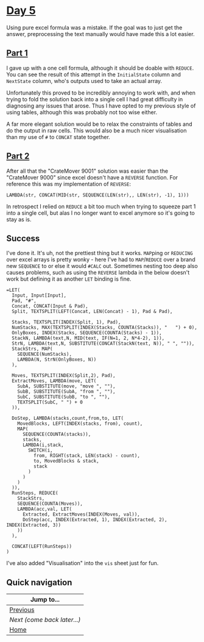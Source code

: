# [Day 5](https://adventofcode.com/2022/day/5)

Using pure excel formula was a mistake. If the goal was to just get the answer, preprocessing the text manually would have made this a lot easier. 

## [Part 1](https://adventofcode.com/2022/day/5#part1)

I gave up with a one cell formula, although it should be doable with `REDUCE`. You can see the result of this attempt in the `InitialState` column and `NextState` column, who's outputs used to take an actual array.

Unfortunately this proved to be incredibly annoying to work with, and when trying to fold the solution back into a single cell I had great difficulty in diagnosing any issues that arose. Thus I have opted to my previous style of using tables, although this was probably not too wise either.

A far more elegant solution would be to relax the constraints of tables and do the output in raw cells. This would also be a much nicer visualisation than my use of `#` to `CONCAT` state together. 

## [Part 2](https://adventofcode.com/2022/day/5#part2)

After all that the "CrateMover 9001" solution was easier than the "CrateMover 9000" since excel doesn't have a `REVERSE` function. For reference this was my implementation of `REVERSE`:

```
LAMBDA(str, CONCAT(MID(str, SEQUENCE(LEN(str),, LEN(str), -1), 1)))
```

In retrospect I relied on `REDUCE` a bit too much when trying to squeeze part 1 into a single cell, but alas I no longer want to excel anymore so it's going to stay as is.

## Success

I've done it. It's uh, not the prettiest thing but it works. `MAP`ping or `REDUCING` over excel arrays is pretty wonky - here I've had to `MAP`/`REDUCE` over a brand new `SEQUENCE` to or else it would `#CALC` out. Sometimes nesting too deep also causes problems, such as using the `REVERSE` lambda in the below doesn't work but defining it as another `LET` binding is fine.


```
=LET(
  Input, Input[Input],
  Pad, "#",
  Concat, CONCAT(Input & Pad),
  Split, TEXTSPLIT(LEFT(Concat, LEN(Concat) - 1), Pad & Pad),

  Stacks, TEXTSPLIT(INDEX(Split, 1), Pad),
  NumStacks, MAX(TEXTSPLIT(INDEX(Stacks, COUNTA(Stacks)), "   ") + 0),
  OnlyBoxes, INDEX(Stacks, SEQUENCE(COUNTA(Stacks) - 1)),
  StackN, LAMBDA(text,N, MID(text, IF(N=1, 2, N*4-2), 1)),
  StrN, LAMBDA(text,N, SUBSTITUTE(CONCAT(StackN(text, N)), " ", "")),
  StackStrs, MAP(
    SEQUENCE(NumStacks),
    LAMBDA(N, StrN(OnlyBoxes, N))
  ),

  Moves, TEXTSPLIT(INDEX(Split,2), Pad),
  ExtractMoves, LAMBDA(move, LET(
    SubA, SUBSTITUTE(move, "move ", ""),
    SubB, SUBSTITUTE(SubA, "from ", ""),
    SubC, SUBSTITUTE(SubB, "to ", ""),
    TEXTSPLIT(SubC, " ") + 0
  )),

  DoStep, LAMBDA(stacks,count,from,to, LET(
    MovedBlocks, LEFT(INDEX(stacks, from), count),
    MAP(
      SEQUENCE(COUNTA(stacks)),
      stacks,
      LAMBDA(i,stack,
        SWITCH(i,
          from, RIGHT(stack, LEN(stack) - count),
          to, MovedBlocks & stack,
          stack
        )
      )
    )
  )),
  RunSteps, REDUCE(
    StackStrs,
    SEQUENCE(COUNTA(Moves)),
    LAMBDA(acc,val, LET(
      Extracted, ExtractMoves(INDEX(Moves, val)),
      DoStep(acc, INDEX(Extracted, 1), INDEX(Extracted, 2), INDEX(Extracted, 3))
    ))
  ),

  CONCAT(LEFT(RunSteps))
)
```

I've also added "Visualisation" into the `vis` sheet just for fun.

## Quick navigation

| Jump to...                     |
| ------------------------------ |
| [Previous](../day04/README.md) |
| _Next (come back later...)_    |
| [Home](../README.md)           |
